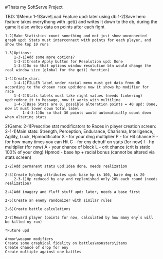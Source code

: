 #Thats my SoftServe Project

TBD:
1)Menu:
	1-1)Save\Load Feature upd: later using db
	1-2)Save hero feature takes everythong with .get() and writes it down to the db,
			during the game it also writes data on points after each fight

	1-2)Make Statistics count something and not just show unconnected graph upd: Stats must interconnect with points for each player, and show the top 10 runs

	1-3)Options:
		1-3-1)Add some more options?
		1-3-2)Create Apply button for Resolution upd: Done
		1-3-3)Do so that options window resolution btn would change the real window size (global for the get() function)

	1-4)Create_char:
		1-4-1)FILLER label under racial menu must get data from db according to the chosen race upd:done now it shows hp modifier for race
		1-4-2)Stats labels must take right values (needs tinkering) upd:redone it to Message, now it works with multiline
		1-4-3)Base Stats are 0, possible alteration points = 40 upd: Done, now it must lower down total label
			1-4-3-1)Do so that 30 points would automatically count down when altering stats

2)Game:
	2-1)Prescribe stat modificators to Races in player creation screen:
		2-1-1)Main stats:
					Strength, Perception, Endurance, Charisma, Intelligence, Agility, Luck, Hpmodificator
					S - for your dmg multiplier
					P - for Hit chance
					E - for how many times you can Hit
					C - for eny debuff on stats (for now)
					I - hp multiplier (for now)
					A - your chance of block
					L - crit chance (crit is static 100% of your dmg)
					Hpmod - base hp + racial bonus (cannot be altered via stats screen)

	2-2)Add permanent stats upd:Idea done, needs realization

	2-3)Create hp\dmg attributes upd: base hp is 100, base dmg is 20
		2-3-1)Hp reduced by eny and replenished only 20% each round (needs realization)

	2-4)Add imagery and fluff stuff upd: later, needs a base first

	2-5)Create an enemy randomizer with similar rules

	2-6)Create battle calculations

	2-7)Reward player (points for now, calculated by how many eny`s will be killed ny run)

	*Future upd

	Armor\weapon modifiers
	Create some graphical fidelity on battles\monsters\items
	Create chance of drop for eny
	Create multiple against one battles
